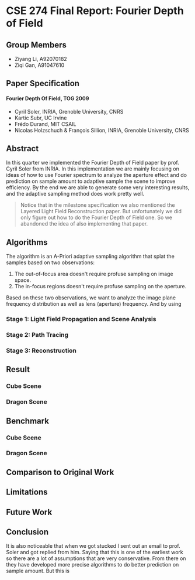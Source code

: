 # CSE 274 Final Report: Fourier Depth of Field

## Group Members

* Ziyang Li, A92070182
* Ziqi Gan, A91047610

## Paper Specification

#### Fourier Depth Of Field, TOG 2009

* Cyril Soler, INRIA, Grenoble University, CNRS
* Kartic Subr, UC Irvine
* Frédo Durand, MIT CSAIL
* Nicolas Holzschuch & François Sillion, INRIA, Grenoble University, CNRS

## Abstract

In this quarter we implemented the Fourier Depth of Field paper by prof. Cyril
Soler from INRIA. In this implementation we are mainly focusing on ideas of
how to use Fourier spectrum to analyze the aperture effect and do prediction
on sample amount to adaptive sample the scene to improve efficiency. By the end
we are able to generate some very interesting results, and the adaptive sampling
method does work pretty well.

> Notice that in the milestone specification we also mentioned the Layered Light
Field Reconstruction paper. But unfortunately we did only figure out how to do
the Fourier Depth of Field one. So we abandoned the idea of also implementing
that paper.

## Algorithms

The algorithm is an A-Priori adaptive sampling algorithm that splat the samples
based on two observations:

1. The out-of-focus area doesn't require profuse sampling on image space.
2. The in-focus regions doesn't require profuse sampling on the aperture.

Based on these two observations, we want to analyze the image plane frequency
distribution as well as lens (aperture) frequency. And by using 

### Stage 1: Light Field Propagation and Scene Analysis

### Stage 2: Path Tracing

### Stage 3: Reconstruction

## Result

### Cube Scene

### Dragon Scene

## Benchmark

### Cube Scene

### Dragon Scene

## Comparison to Original Work

## Limitations

## Future Work

## Conclusion

It is also noticeable that when we got stucked I sent out an email to prof.
Soler and got replied from him. Saying that this is one of the earliest work
so there are a lot of assumptions that are very conservative. From there on they
have developed more precise algorithms to do better prediction on sample amount.
But this is
